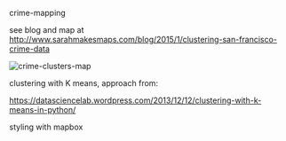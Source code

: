  crime-mapping
 
 see blog and map at http://www.sarahmakesmaps.com/blog/2015/1/clustering-san-francisco-crime-data
 
 ![crime-clusters-map](crime-map.png)
 
 clustering with K means, approach from:
 
 https://datasciencelab.wordpress.com/2013/12/12/clustering-with-k-means-in-python/
 
 styling with mapbox 
